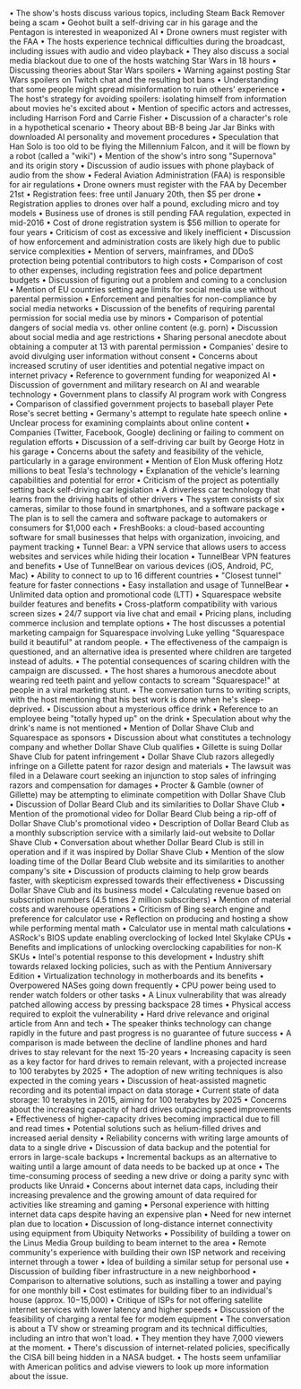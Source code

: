 • The show's hosts discuss various topics, including Steam Back Remover being a scam
• Geohot built a self-driving car in his garage and the Pentagon is interested in weaponized AI
• Drone owners must register with the FAA
• The hosts experience technical difficulties during the broadcast, including issues with audio and video playback
• They also discuss a social media blackout due to one of the hosts watching Star Wars in 18 hours
• Discussing theories about Star Wars spoilers
• Warning against posting Star Wars spoilers on Twitch chat and the resulting bot bans
• Understanding that some people might spread misinformation to ruin others' experience
• The host's strategy for avoiding spoilers: isolating himself from information about movies he's excited about
• Mention of specific actors and actresses, including Harrison Ford and Carrie Fisher
• Discussion of a character's role in a hypothetical scenario
• Theory about BB-8 being Jar Jar Binks with downloaded AI personality and movement procedures
• Speculation that Han Solo is too old to be flying the Millennium Falcon, and it will be flown by a robot (called a "wiki")
• Mention of the show's intro song "Supernova" and its origin story
• Discussion of audio issues with phone playback of audio from the show
• Federal Aviation Administration (FAA) is responsible for air regulations
• Drone owners must register with the FAA by December 21st
• Registration fees: free until January 20th, then $5 per drone
• Registration applies to drones over half a pound, excluding micro and toy models
• Business use of drones is still pending FAA regulation, expected in mid-2016
• Cost of drone registration system is $56 million to operate for four years
• Criticism of cost as excessive and likely inefficient
• Discussion of how enforcement and administration costs are likely high due to public service complexities
• Mention of servers, mainframes, and DDoS protection being potential contributors to high costs
• Comparison of cost to other expenses, including registration fees and police department budgets
• Discussion of figuring out a problem and coming to a conclusion
• Mention of EU countries setting age limits for social media use without parental permission
• Enforcement and penalties for non-compliance by social media networks
• Discussion of the benefits of requiring parental permission for social media use by minors
• Comparison of potential dangers of social media vs. other online content (e.g. porn)
• Discussion about social media and age restrictions
• Sharing personal anecdote about obtaining a computer at 13 with parental permission
• Companies' desire to avoid divulging user information without consent
• Concerns about increased scrutiny of user identities and potential negative impact on internet privacy
• Reference to government funding for weaponized AI
• Discussion of government and military research on AI and wearable technology
• Government plans to classify AI program work with Congress
• Comparison of classified government projects to baseball player Pete Rose's secret betting
• Germany's attempt to regulate hate speech online
• Unclear process for examining complaints about online content
• Companies (Twitter, Facebook, Google) declining or failing to comment on regulation efforts
• Discussion of a self-driving car built by George Hotz in his garage
• Concerns about the safety and feasibility of the vehicle, particularly in a garage environment
• Mention of Elon Musk offering Hotz millions to beat Tesla's technology
• Explanation of the vehicle's learning capabilities and potential for error
• Criticism of the project as potentially setting back self-driving car legislation
• A driverless car technology that learns from the driving habits of other drivers
• The system consists of six cameras, similar to those found in smartphones, and a software package
• The plan is to sell the camera and software package to automakers or consumers for $1,000 each
• FreshBooks: a cloud-based accounting software for small businesses that helps with organization, invoicing, and payment tracking
• Tunnel Bear: a VPN service that allows users to access websites and services while hiding their location
• TunnelBear VPN features and benefits
• Use of TunnelBear on various devices (iOS, Android, PC, Mac)
• Ability to connect to up to 16 different countries
• "Closest tunnel" feature for faster connections
• Easy installation and usage of TunnelBear
• Unlimited data option and promotional code (LTT)
• Squarespace website builder features and benefits
• Cross-platform compatibility with various screen sizes
• 24/7 support via live chat and email
• Pricing plans, including commerce inclusion and template options
• The host discusses a potential marketing campaign for Squarespace involving Luke yelling "Squarespace build it beautiful" at random people.
• The effectiveness of the campaign is questioned, and an alternative idea is presented where children are targeted instead of adults.
• The potential consequences of scaring children with the campaign are discussed.
• The host shares a humorous anecdote about wearing red teeth paint and yellow contacts to scream "Squarespace!" at people in a viral marketing stunt.
• The conversation turns to writing scripts, with the host mentioning that his best work is done when he's sleep-deprived.
• Discussion about a mysterious office drink
• Reference to an employee being "totally hyped up" on the drink
• Speculation about why the drink's name is not mentioned
• Mention of Dollar Shave Club and Squarespace as sponsors
• Discussion about what constitutes a technology company and whether Dollar Shave Club qualifies
• Gillette is suing Dollar Shave Club for patent infringement
• Dollar Shave Club razors allegedly infringe on a Gillette patent for razor design and materials
• The lawsuit was filed in a Delaware court seeking an injunction to stop sales of infringing razors and compensation for damages
• Procter & Gamble (owner of Gillette) may be attempting to eliminate competition with Dollar Shave Club
• Discussion of Dollar Beard Club and its similarities to Dollar Shave Club
• Mention of the promotional video for Dollar Beard Club being a rip-off of Dollar Shave Club's promotional video
• Description of Dollar Beard Club as a monthly subscription service with a similarly laid-out website to Dollar Shave Club
• Conversation about whether Dollar Beard Club is still in operation and if it was inspired by Dollar Shave Club
• Mention of the slow loading time of the Dollar Beard Club website and its similarities to another company's site
• Discussion of products claiming to help grow beards faster, with skepticism expressed towards their effectiveness
• Discussing Dollar Shave Club and its business model
• Calculating revenue based on subscription numbers (4.5 times 2 million subscribers)
• Mention of material costs and warehouse operations
• Criticism of Bing search engine and preference for calculator use
• Reflection on producing and hosting a show while performing mental math
• Calculator use in mental math calculations
• ASRock's BIOS update enabling overclocking of locked Intel Skylake CPUs
• Benefits and implications of unlocking overclocking capabilities for non-K SKUs
• Intel's potential response to this development
• Industry shift towards relaxed locking policies, such as with the Pentium Anniversary Edition
• Virtualization technology in motherboards and its benefits
• Overpowered NASes going down frequently
• CPU power being used to render watch folders or other tasks
• A Linux vulnerability that was already patched allowing access by pressing backspace 28 times
• Physical access required to exploit the vulnerability
• Hard drive relevance and original article from Ann and tech
• The speaker thinks technology can change rapidly in the future and past progress is no guarantee of future success
• A comparison is made between the decline of landline phones and hard drives to stay relevant for the next 15-20 years
• Increasing capacity is seen as a key factor for hard drives to remain relevant, with a projected increase to 100 terabytes by 2025
• The adoption of new writing techniques is also expected in the coming years
• Discussion of heat-assisted magnetic recording and its potential impact on data storage
• Current state of data storage: 10 terabytes in 2015, aiming for 100 terabytes by 2025
• Concerns about the increasing capacity of hard drives outpacing speed improvements
• Effectiveness of higher-capacity drives becoming impractical due to fill and read times
• Potential solutions such as helium-filled drives and increased aerial density
• Reliability concerns with writing large amounts of data to a single drive
• Discussion of data backup and the potential for errors in large-scale backups
• Incremental backups as an alternative to waiting until a large amount of data needs to be backed up at once
• The time-consuming process of seeding a new drive or doing a parity sync with products like Unraid
• Concerns about internet data caps, including their increasing prevalence and the growing amount of data required for activities like streaming and gaming
• Personal experience with hitting internet data caps despite having an expensive plan
• Need for new internet plan due to location
• Discussion of long-distance internet connectivity using equipment from Ubiquity Networks
• Possibility of building a tower on the Linus Media Group building to beam internet to the area
• Remote community's experience with building their own ISP network and receiving internet through a tower
• Idea of building a similar setup for personal use
• Discussion of building fiber infrastructure in a new neighborhood
• Comparison to alternative solutions, such as installing a tower and paying for one monthly bill
• Cost estimates for building fiber to an individual's house (approx. $10-$15,000)
• Critique of ISPs for not offering satellite internet services with lower latency and higher speeds
• Discussion of the feasibility of charging a rental fee for modem equipment
• The conversation is about a TV show or streaming program and its technical difficulties, including an intro that won't load.
• They mention they have 7,000 viewers at the moment.
• There's discussion of internet-related policies, specifically the CISA bill being hidden in a NASA budget.
• The hosts seem unfamiliar with American politics and advise viewers to look up more information about the issue.